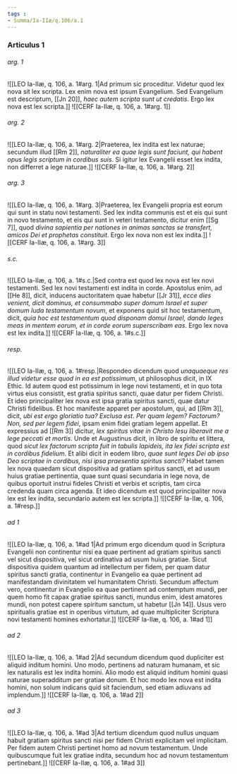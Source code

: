 ```yaml
---
tags : 
- Summa/Ia-IIæ/q.106/a.1
---
```


### Articulus 1

###### arg. 1
![[LEO Ia-IIæ, q. 106, a. 1#arg. 1|Ad primum sic proceditur. Videtur quod lex nova sit lex scripta. Lex enim nova est ipsum Evangelium. Sed Evangelium est descriptum, [[Jn 20]], *haec autem scripta sunt ut credatis*. Ergo lex nova est lex scripta.]]
![[CERF Ia-IIæ, q. 106, a. 1#arg. 1]]

###### arg. 2
![[LEO Ia-IIæ, q. 106, a. 1#arg. 2|Praeterea, lex indita est lex naturae; secundum illud [[Rm 2]], *naturaliter ea quae legis sunt faciunt, qui habent opus legis scriptum in cordibus suis*. Si igitur lex Evangelii esset lex indita, non differret a lege naturae.]]
![[CERF Ia-IIæ, q. 106, a. 1#arg. 2]]

###### arg. 3
![[LEO Ia-IIæ, q. 106, a. 1#arg. 3|Praeterea, lex Evangelii propria est eorum qui sunt in statu novi testamenti. Sed lex indita communis est et eis qui sunt in novo testamento, et eis qui sunt in veteri testamento, dicitur enim [[Sg 7]], quod *divina sapientia per nationes in animas sanctas se transfert, amicos Dei et prophetas constituit*. Ergo lex nova non est lex indita.]]
![[CERF Ia-IIæ, q. 106, a. 1#arg. 3]]

###### s.c.
![[LEO Ia-IIæ, q. 106, a. 1#s.c.|Sed contra est quod lex nova est lex novi testamenti. Sed lex novi testamenti est indita in corde. Apostolus enim, ad [[He 8]], dicit, inducens auctoritatem quae habetur [[Jr 31]], *ecce dies venient, dicit dominus, et consummabo super domum Israel et super domum Iuda testamentum novum*, et exponens quid sit hoc testamentum, dicit, *quia hoc est testamentum quod disponam domui Israel, dando leges meas in mentem eorum, et in corde eorum superscribam eas*. Ergo lex nova est lex indita.]]
![[CERF Ia-IIæ, q. 106, a. 1#s.c.]]

###### resp.
![[LEO Ia-IIæ, q. 106, a. 1#resp.|Respondeo dicendum quod *unaquaeque res illud videtur esse quod in ea est potissimum*, ut philosophus dicit, in IX Ethic. Id autem quod est potissimum in lege novi testamenti, et in quo tota virtus eius consistit, est gratia spiritus sancti, quae datur per fidem Christi. Et ideo principaliter lex nova est ipsa gratia spiritus sancti, quae datur Christi fidelibus. Et hoc manifeste apparet per apostolum, qui, ad [[Rm 3]], dicit, *ubi est ergo gloriatio tua? Exclusa est. Per quam legem? Factorum? Non, sed per legem fidei*, ipsam enim fidei gratiam legem appellat. Et expressius ad [[Rm 3]] dicitur, *lex spiritus vitae in Christo Iesu liberavit me a lege peccati et mortis*. Unde et Augustinus dicit, in libro de spiritu et littera, quod *sicut lex factorum scripta fuit in tabulis lapideis, ita lex fidei scripta est in cordibus fidelium*. Et alibi dicit in eodem libro, *quae sunt leges Dei ab ipso Deo scriptae in cordibus, nisi ipsa praesentia spiritus sancti?* Habet tamen lex nova quaedam sicut dispositiva ad gratiam spiritus sancti, et ad usum huius gratiae pertinentia, quae sunt quasi secundaria in lege nova, de quibus oportuit instrui fideles Christi et verbis et scriptis, tam circa credenda quam circa agenda. Et ideo dicendum est quod principaliter nova lex est lex indita, secundario autem est lex scripta.]]
![[CERF Ia-IIæ, q. 106, a. 1#resp.]]

###### ad 1
![[LEO Ia-IIæ, q. 106, a. 1#ad 1|Ad primum ergo dicendum quod in Scriptura Evangelii non continentur nisi ea quae pertinent ad gratiam spiritus sancti vel sicut dispositiva, vel sicut ordinativa ad usum huius gratiae. Sicut dispositiva quidem quantum ad intellectum per fidem, per quam datur spiritus sancti gratia, continentur in Evangelio ea quae pertinent ad manifestandam divinitatem vel humanitatem Christi. Secundum affectum vero, continentur in Evangelio ea quae pertinent ad contemptum mundi, per quem homo fit capax gratiae spiritus sancti, mundus enim, idest amatores mundi, non potest capere spiritum sanctum, ut habetur [[Jn 14]]. Usus vero spiritualis gratiae est in operibus virtutum, ad quae multipliciter Scriptura novi testamenti homines exhortatur.]]
![[CERF Ia-IIæ, q. 106, a. 1#ad 1]]

###### ad 2
![[LEO Ia-IIæ, q. 106, a. 1#ad 2|Ad secundum dicendum quod dupliciter est aliquid inditum homini. Uno modo, pertinens ad naturam humanam, et sic lex naturalis est lex indita homini. Alio modo est aliquid inditum homini quasi naturae superadditum per gratiae donum. Et hoc modo lex nova est indita homini, non solum indicans quid sit faciendum, sed etiam adiuvans ad implendum.]]
![[CERF Ia-IIæ, q. 106, a. 1#ad 2]]

###### ad 3
![[LEO Ia-IIæ, q. 106, a. 1#ad 3|Ad tertium dicendum quod nullus unquam habuit gratiam spiritus sancti nisi per fidem Christi explicitam vel implicitam. Per fidem autem Christi pertinet homo ad novum testamentum. Unde quibuscumque fuit lex gratiae indita, secundum hoc ad novum testamentum pertinebant.]]
![[CERF Ia-IIæ, q. 106, a. 1#ad 3]]

